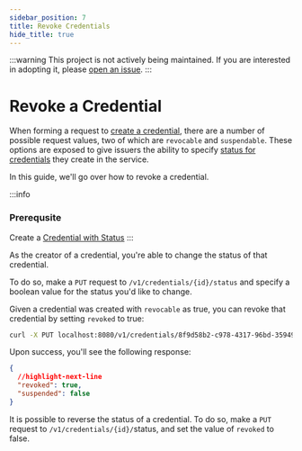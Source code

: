 ```yaml
---
sidebar_position: 7
title: Revoke Credentials
hide_title: true
---
```


:::warning
This project is not actively being maintained. If you are interested in adopting it, please [open an issue](https://github.com/TBD54566975/ssi-service).
:::

# Revoke a Credential

When forming a request to [create a credential](/docs/apis/ssi-service#tag/Credentials/paths/~1v1~1credentials/put), there are a number of possible request values, two of which are `revocable` and `suspendable`. These options are exposed to give issuers the ability to specify [status for credentials](credential-status) they create in the service.

In this guide, we'll go over how to revoke a credential.

:::info
### Prerequsite

Create a [Credential with Status](/docs/ssi/credential-status#create-a-credential-with-status)
:::

As the creator of a credential, you're able to change the status of that credential.

To do so, make a `PUT` request to `/v1/credentials/{id}/status` and specify a boolean value for the status you'd like to change.

Given a credential was created with `revocable` as true, you can revoke that credential by setting `revoked` to true:

```bash
curl -X PUT localhost:8080/v1/credentials/8f9d58b2-c978-4317-96bd-35949ce76121/status -d '{ "revoked": true }'
```

Upon success, you'll see the following response:

```json
{ 
  //highlight-next-line
  "revoked": true,
  "suspended": false
}
```


It is possible to reverse the status of a credential. To do so, make a `PUT` request to `/v1/credentials/{id}/`status, and set the value of `revoked` to false.
